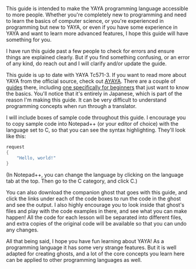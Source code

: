 This guide is intended to make the YAYA programming language accessible to more people. Whether you're completely new to programming and need to learn the basics of computer science, or you're experienced in programming but new to YAYA, or even if you have some experience in YAYA and want to learn more advanced features, I hope this guide will have something for you.

I have run this guide past a few people to check for errors and ensure things are explained clearly. But if you find something confusing, or an error of any kind, do reach out and I will clarify and/or update the guide.

This guide is up to date with YAYA Tc571-3. If you want to read more about YAYA from the official source, check out [AYAYA](http://emily.shillest.net/ayaya/index.php). There are a couple of [guides](https://emily.shillest.net/ayaya/index.php?%E3%83%9E%E3%83%8B%E3%83%A5%E3%82%A2%E3%83%AB/%E6%96%87%E6%B3%95) there, including [one specifically for beginners](https://emily.shillest.net/ayaya/index.php?%E3%83%9E%E3%83%8B%E3%83%A5%E3%82%A2%E3%83%AB/%E5%9F%BA%E6%9C%AC) that just want to know the basics. You'll notice that it's entirely in Japanese, which is part of the reason I'm making this guide. It can be very difficult to understand programming concepts when run through a translator.

I will include boxes of sample code throughout this guide. I encourage you to copy sample code into Notepad++ (or your editor of choice) with the language set to C, so that you can see the syntax highlighting. They'll look like this:

```c
request
{
	"Hello, world!"
}
```

(In Notepad++, you can change the language by clicking on the language tab at the top. Then go to the C category, and click C.)

You can also download the companion ghost that goes with this guide, and click the links under each of the code boxes to run the code in the ghost and see the output. I also highly encourage you to look inside that ghost's files and play with the code examples in there, and see what you can make happen! All the code for each lesson will be separated into different files, and extra copies of the original code will be available so that you can undo any changes.

All that being said, I hope you have fun learning about YAYA! As a programming language it has some very strange features. But it is well adapted for creating ghosts, and a lot of the core concepts you learn here can be applied to other programming languages as well.